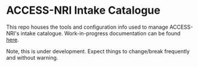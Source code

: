 # ACCESS-NRI Intake Catalogue

This repo houses the tools and configuration info used to manage ACCESS-NRI's intake catalogue. Work-in-progress documentation can be found [here](https://access-nri-intake-catalog.readthedocs.io/en/latest/).

Note, this is under development. Expect things to change/break frequently and without warning.

